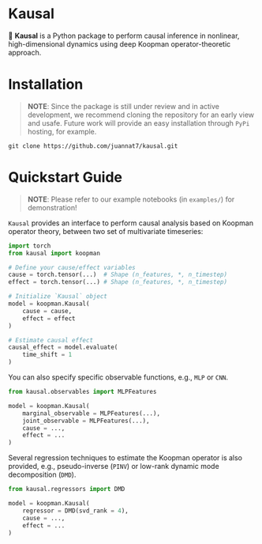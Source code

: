 Kausal
=========

🚧 **Kausal** is a Python package to perform causal inference in nonlinear, high-dimensional dynamics using deep Koopman operator-theoretic approach.

# Installation
> __NOTE__: Since the package is still under review and in active development, we recommend cloning the repository for an early view and usafe. Future work will provide an easy installation through `PyPi` hosting, for example.

```
git clone https://github.com/juannat7/kausal.git
```

# Quickstart Guide
> __NOTE__: Please refer to our example notebooks (in `examples/`) for demonstration!


`Kausal` provides an interface to perform causal analysis based on Koopman operator theory, between two set of multivariate timeseries:

```python
import torch
from kausal import koopman

# Define your cause/effect variables
cause = torch.tensor(...)  # Shape (n_features, *, n_timestep)
effect = torch.tensor(...) # Shape (n_features, *, n_timestep)

# Initialize `Kausal` object
model = koopman.Kausal(
    cause = cause,
    effect = effect
)

# Estimate causal effect
causal_effect = model.evaluate(
    time_shift = 1
)
```

You can also specify specific observable functions, e.g., `MLP` or `CNN`.
```python
from kausal.observables import MLPFeatures

model = koopman.Kausal(
    marginal_observable = MLPFeatures(...),
    joint_observable = MLPFeatures(...),
    cause = ...,
    effect = ...
)
```

Several regression techniques to estimate the Koopman operator is also provided, e.g., pseudo-inverse (`PINV`) or low-rank dynamic mode decomposition (`DMD`).
```python
from kausal.regressors import DMD

model = koopman.Kausal(
    regressor = DMD(svd_rank = 4),
    cause = ...,
    effect = ...
)
```

